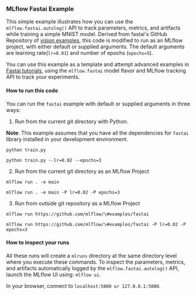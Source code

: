 ### MLflow Fastai Example

This simple example illustrates how you can use the `mlflow.fastai.autolog()` API
to track parameters, metrics, and artifacts while training a simple MNIST model. Derived from fastai's GitHub Repository 
of [vision examples](https://github.com/fastai/fastai/blob/master/examples/train_mnist.py), this code is modified to run 
as an MLflow project, with either default or supplied arguments. The default arguments are learning rate(`lr=0.01`) 
and number of epochs (`epochs=5`).

You can use this example as a template and attempt advanced examples in
[Fastai tutorials](https://docs.fast.ai/applications.html), using the `mlflow.fastai` model flavor and MLflow tracking API to
track your experiments.

#### How to run this code

You can run the `fastai` example with default or supplied arguments in three ways:

1. Run from the current git directory with Python. 

**Note**:  This example assumes that you have all the dependencies for `fastai` library installed in your development environment. 

 `python train.py`
 
 `python train.py --lr=0.02 --epochs=3`

2. Run from the current git directory as an MLflow Project

 `mlflow run . -e main`
 
 `mlflow run . -e main -P lr=0.02 -P epochs=3`
 
3. Run from outside git repository as a MLflow Project

 `mlflow run https://github.com/mlflow/\#examples/fastai`
 
 `mlflow run https://github.com/mlflow/\#examples/fastai -P lr=0.02 -P epochs=3`

#### How to inspect your runs
All these runs will create a `mlruns` directory at the same directory level where you execute
these commands. To inspect the parameters, metrics, and artifacts automatically
logged by the `mlflow.fastai.autolog()` API, launch the MLflow UI using: `mlflow ui`.

In your browser, connect to `localhost:5000 or 127.0.0.1:5000`.
